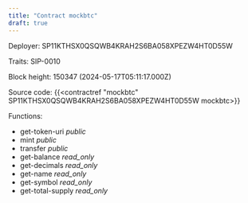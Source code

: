 ```yaml
---
title: "Contract mockbtc"
draft: true
---
```

Deployer: SP11KTHSX0QSQWB4KRAH2S6BA058XPEZW4HT0D55W

Traits:
 SIP-0010



Block height: 150347 (2024-05-17T05:11:17.000Z)

Source code: {{<contractref "mockbtc" SP11KTHSX0QSQWB4KRAH2S6BA058XPEZW4HT0D55W mockbtc>}}

Functions:

* get-token-uri _public_
* mint _public_
* transfer _public_
* get-balance _read_only_
* get-decimals _read_only_
* get-name _read_only_
* get-symbol _read_only_
* get-total-supply _read_only_

